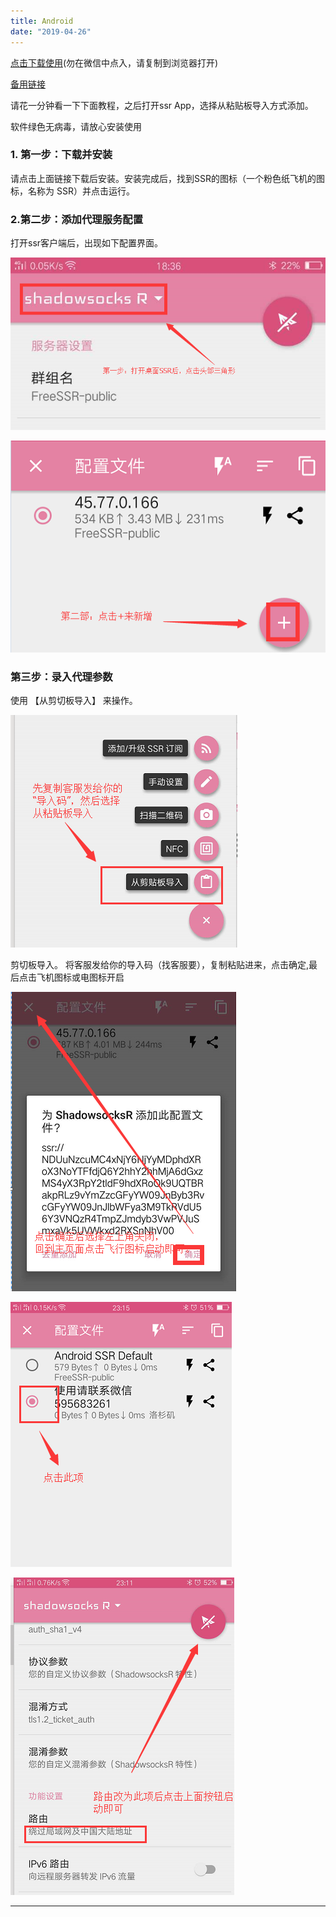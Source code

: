 ```yaml
---
title: Android
date: "2019-04-26"
---
```


[点击下载使用](http://47.105.159.148/res/shadowsocksr-android-3.5.4.apk)(勿在微信中点入，请复制到浏览器打开)

[备用链接](/shadowsocksr-android-3.5.4.apk)

请花一分钟看一下下面教程，之后打开ssr App，选择从粘贴板导入方式添加。

软件绿色无病毒，请放心安装使用

### 1. 第一步：下载并安装

请点击上面链接下载后安装。安装完成后，找到SSR的图标（一个粉色纸飞机的图标，名称为 SSR）并点击运行。

### 2.第二步：添加代理服务配置

打开ssr客户端后，出现如下配置界面。

![r1](./Android/r1.png)

![r2](./Android/r2.png)

### 第三步：录入代理参数

使用 【从剪切板导入】 来操作。

![r4](./Android/r4.png)

剪切板导入。 将客服发给你的导入码（找客服要），复制粘贴进来，点击确定,最后点击飞机图标或电图标开启

![r5](./Android/r5.png)

![r6](./Android/r6.png)

![r7](./Android/r7.png)

------



